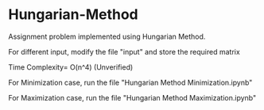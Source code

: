# Hungarian-Method

Assignment problem implemented using Hungarian Method.

For different input, modify the file "input" and store the required matrix

Time Complexity= O(n^4) (Unverified)

For Minimization case, run the file "Hungarian Method Minimization.ipynb"

For Maximization case, run the file "Hungarian Method Maximization.ipynb"
